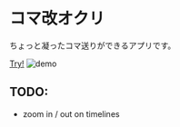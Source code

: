 # コマ改オクリ

ちょっと凝ったコマ送りができるアプリです。

[Try!](https://gonishimura.github.io/komakai-okuri/)
![demo](https://github.com/GoNishimura/images/blob/master/komakai-demo.gif)

## TODO:
- zoom in / out on timelines